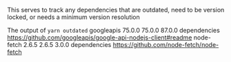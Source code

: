 This serves to track any dependencies that are outdated, need to be version locked, or needs a minimum version resolution

The output of `yarn outdated`
googleapis 75.0.0  75.0.0 87.0.0 dependencies https://github.com/googleapis/google-api-nodejs-client#readme
node-fetch 2.6.5   2.6.5  3.0.0  dependencies https://github.com/node-fetch/node-fetch